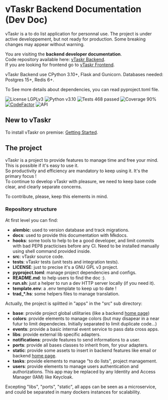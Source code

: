 # vTaskr Backend Documentation (Dev Doc)

vTaskr is a to do list application for personnal use.
The project is under active developpement, but not ready for production. Some breaking changes may appear without warning.

You are visiting the **backend developer documentation**.  
Code repository available here: [vTaskr Backend](https://github.com/Valbou/vtaskr-backend).  
If you are looking for frontend go to [vTaskr Frontend](https://github.com/Valbou/vtaskr-frontend).  

vTaskr Backend use CPython 3.10+, Flask and Gunicorn. Databases needed: Postgres 15+, Redis 6+.

To See more details about dependencies, you can read pyproject.toml file.

![License LGPLv3](https://img.shields.io/badge/license-LGPLv3-blue "License LGPLv3")
![Python v3.10](https://img.shields.io/badge/python-v3.10-blue "Python v3.10")
![Tests 468 passed](https://img.shields.io/badge/tests-468%20passed-green "Tests 468 passed")
![Coverage 90%](https://img.shields.io/badge/coverage-90%25-green "Coverage 90%")
[![CodeFactor](https://www.codefactor.io/repository/github/valbou/vtaskr-backend/badge)](https://www.codefactor.io/repository/github/valbou/vtaskr-backend)
![API](https://img.shields.io/website?url=https%3A%2F%2Fapi.vtaskr.com)

## New to vTaskr

To install vTaskr on premise: [Getting Started](./getting-started.md).

## The project

vTaskr is a project to provide features to manage time and free your mind. This is possible if it's easy to use it.  
So productivity and efficiency are mandatory to keep using it. It's the primary focus !  
To continue to develop vTaskr with pleasure, we need to keep base code clear, and clearly separate concerns.  

To contribute, please, keep this elements in mind. 

### Repository structure

At first level you can find:  
- **alembic**: used to version database and track migrations.  
- **docs**: used to provide this documentation with Mkdocs.  
- **hooks**: some tools to help to be a good developer, and limit commits with bad PEP8 practicises before any CI. Need to be installed manually using shell command provided inside.  
- **src**: vTaskr source code.  
- **tests**: vTaskr tests (unit tests and integration tests).  
- **LICENSE**: just to precise it's a GNU GPL v3 project.  
- **pyproject.toml**: manage project dependencies and configs.  
- **README.md**: to help users to find the doc :).  
- **run.sh**: just a helper to run a dev HTTP server locally (if you need it).  
- **template.env**: a .env template to keep up to date !  
- **trad_*.hs**: some helpers files to manage translation.  

Actually, the project is splitted in "apps" in the "src" sub directory:  
- **base**: provide project global utilitaries (like a backend [home page](https://api.vtaskr.com))  
- **colors**: provide elements to manage colors (but may disapear in a near futur to limit dependecies. Initially separated to limit duplicate code...)  
- **events**: provide a basic internal event service to pass data cross apps.  
- **libs**: provide external lib specific adapters.  
- **notifications**: provide features to send informations to a user.  
- **ports**: provide all bases classes to inherit from, for your adapters.  
- **static**: provide some assets to insert in backend features like email or backend [home page](https://api.vtaskr.com).  
- **tasks**: provide elements to manage "to do lists", project management.  
- **users**: provide elements to manage users authentication and authorizations. This app may be replaced by any Identity and Access Manager (IAM) like Keycloak.  

Excepting "libs", "ports", "static", all apps can be seen as a microservice, and could be separated in many dockers instances for scalability.  
